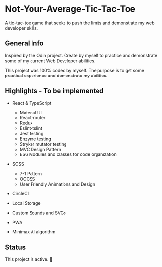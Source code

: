# Not-Your-Average-Tic-Tac-Toe

A tic-tac-toe game that seeks to push the limits and demonstrate my web developer skills.

## General Info

Inspired by the Odin project. Create by myself to practice and demonstrate some of my current Web Developer abilities.

This project was 100% coded by myself. The purpose is to get some practical experience and demonstrate my abilities.

## Highlights - To be implemented

- React & TypeScript

  - Material UI
  - React-router
  - Redux
  - Eslint-tslint
  - Jest testing
  - Enzyme testing
  - Stryker mutator testing
  - MVC Design Pattern
  - ES6 Modules and classes for code organization

- SCSS

  - 7-1 Pattern
  - OOCSS
  - User Friendly Animations and Design

- CircleCI
- Local Storage
- Custom Sounds and SVGs
- PWA
- Minimax AI algorithm

## Status

This project is active. 🚀
